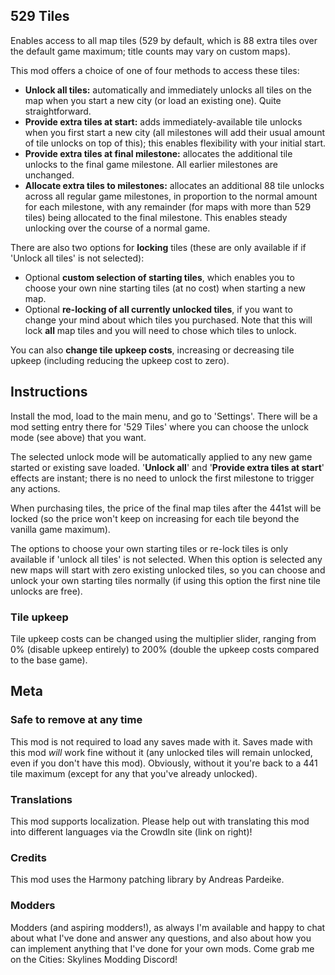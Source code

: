 ## 529 Tiles
Enables access to all map tiles (529 by default, which is 88 extra tiles over the default game maximum; title counts may vary on custom maps).

This mod offers a choice of one of four methods to access these tiles:
- **Unlock all tiles:** automatically and immediately unlocks all tiles on the map when you start a new city (or load an existing one). Quite straightforward.
- **Provide extra tiles at start:** adds immediately-available tile unlocks when you first start a new city (all milestones will add their usual amount of tile unlocks on top of this); this enables flexibility with your initial start.
- **Provide extra tiles at final milestone:** allocates the additional tile unlocks to the final game milestone.  All earlier milestones are unchanged.
- **Allocate extra tiles to milestones:** allocates an additional 88 tile unlocks across all regular game milestones, in proportion to the normal amount for each milestone, with any remainder (for maps with more than 529 tiles) being allocated to the final milestone. This enables steady unlocking over the course of a normal game.

There are also two options for **locking** tiles (these are only available if if 'Unlock all tiles' is not selected):
- Optional **custom selection of starting tiles**, which enables you to choose your own nine starting tiles (at no cost) when starting a new map.
- Optional **re-locking of all currently unlocked tiles**, if you want to change your mind about which tiles you purchased.  Note that this will lock **all** map tiles and you will need to chose which tiles to unlock.

You can also **change tile upkeep costs**, increasing or decreasing tile upkeep (including reducing the upkeep cost to zero).

## Instructions
Install the mod, load to the main menu, and go to 'Settings'. There will be a mod setting entry there for '529 Tiles' where you can choose the unlock mode (see above) that you want.

The selected unlock mode will be automatically applied to any new game started or existing save loaded. '**Unlock all**' and '**Provide extra tiles at start**' effects are instant; there is no need to unlock the first milestone to trigger any actions.

When purchasing tiles, the price of the final map tiles after the 441st will be locked (so the price won't keep on increasing for each tile beyond the vanilla game maximum).

The options to choose your own starting tiles or re-lock tiles is only available if 'unlock all tiles' is not selected.  When this option is selected any new maps will start with zero existing unlocked tiles, so you can choose and unlock your own starting tiles normally (if using this option the first nine tile unlocks are free).

### Tile upkeep
Tile upkeep costs can be changed using the multiplier slider, ranging from 0% (disable upkeep entirely) to 200% (double the upkeep costs compared to the base game).

## Meta
### Safe to remove at any time
This mod is not required to load any saves made with it. Saves made with this mod *will* work fine without it (any unlocked tiles will remain unlocked, even if you don't have this mod). Obviously, without it you're back to a 441 tile maximum (except for any that you've already unlocked).

### Translations
This mod supports localization. Please help out with translating this mod into different languages via the CrowdIn site (link on right)!

### Credits
This mod uses the Harmony patching library by Andreas Pardeike.

### Modders
Modders (and aspiring modders!), as always I'm available and happy to chat about what I've done and answer any questions, and also about how you can implement anything that I've done for your own mods. Come grab me on the Cities: Skylines Modding Discord!
